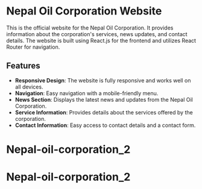 # Nepal Oil Corporation Website

This is the official website for the Nepal Oil Corporation. It provides information about the corporation's services, news updates, and contact details. The website is built using React.js for the frontend and utilizes React Router for navigation.


## Features

- **Responsive Design**: The website is fully responsive and works well on all devices.
- **Navigation**: Easy navigation with a mobile-friendly menu.
- **News Section**: Displays the latest news and updates from the Nepal Oil Corporation.
- **Service Information**: Provides details about the services offered by the corporation.
- **Contact Information**: Easy access to contact details and a contact form.

# Nepal-oil-corporation_2
# Nepal-oil-corporation_2
